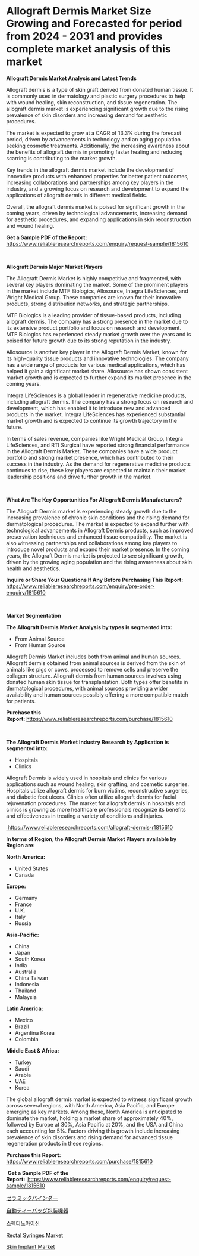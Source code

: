 <p><h1>Allograft Dermis Market Size Growing and Forecasted for period from 2024 - 2031 and provides complete market analysis of this market</h1></p><p><strong>Allograft Dermis Market Analysis and Latest Trends</strong></p>
<p><p>Allograft dermis is a type of skin graft derived from donated human tissue. It is commonly used in dermatology and plastic surgery procedures to help with wound healing, skin reconstruction, and tissue regeneration. The allograft dermis market is experiencing significant growth due to the rising prevalence of skin disorders and increasing demand for aesthetic procedures.</p><p>The market is expected to grow at a CAGR of 13.3% during the forecast period, driven by advancements in technology and an aging population seeking cosmetic treatments. Additionally, the increasing awareness about the benefits of allograft dermis in promoting faster healing and reducing scarring is contributing to the market growth.</p><p>Key trends in the allograft dermis market include the development of innovative products with enhanced properties for better patient outcomes, increasing collaborations and partnerships among key players in the industry, and a growing focus on research and development to expand the applications of allograft dermis in different medical fields.</p><p>Overall, the allograft dermis market is poised for significant growth in the coming years, driven by technological advancements, increasing demand for aesthetic procedures, and expanding applications in skin reconstruction and wound healing.</p></p>
<p><strong>Get a Sample PDF of the Report:&nbsp;</strong> <a href="https://www.reliableresearchreports.com/enquiry/request-sample/1815610">https://www.reliableresearchreports.com/enquiry/request-sample/1815610</a></p>
<p>&nbsp;</p>
<p><strong>Allograft Dermis Major Market Players</strong></p>
<p><p>The Allograft Dermis Market is highly competitive and fragmented, with several key players dominating the market. Some of the prominent players in the market include MTF Biologics, Allosource, Integra LifeSciences, and Wright Medical Group. These companies are known for their innovative products, strong distribution networks, and strategic partnerships.</p><p>MTF Biologics is a leading provider of tissue-based products, including allograft dermis. The company has a strong presence in the market due to its extensive product portfolio and focus on research and development. MTF Biologics has experienced steady market growth over the years and is poised for future growth due to its strong reputation in the industry.</p><p>Allosource is another key player in the Allograft Dermis Market, known for its high-quality tissue products and innovative technologies. The company has a wide range of products for various medical applications, which has helped it gain a significant market share. Allosource has shown consistent market growth and is expected to further expand its market presence in the coming years.</p><p>Integra LifeSciences is a global leader in regenerative medicine products, including allograft dermis. The company has a strong focus on research and development, which has enabled it to introduce new and advanced products in the market. Integra LifeSciences has experienced substantial market growth and is expected to continue its growth trajectory in the future.</p><p>In terms of sales revenue, companies like Wright Medical Group, Integra LifeSciences, and RTI Surgical have reported strong financial performance in the Allograft Dermis Market. These companies have a wide product portfolio and strong market presence, which has contributed to their success in the industry. As the demand for regenerative medicine products continues to rise, these key players are expected to maintain their market leadership positions and drive further growth in the market.</p></p>
<p>&nbsp;</p>
<p><strong>What Are The Key Opportunities For Allograft Dermis Manufacturers?</strong></p>
<p><p>The Allograft Dermis market is experiencing steady growth due to the increasing prevalence of chronic skin conditions and the rising demand for dermatological procedures. The market is expected to expand further with technological advancements in Allograft Dermis products, such as improved preservation techniques and enhanced tissue compatibility. The market is also witnessing partnerships and collaborations among key players to introduce novel products and expand their market presence. In the coming years, the Allograft Dermis market is projected to see significant growth, driven by the growing aging population and the rising awareness about skin health and aesthetics.</p></p>
<p><strong>Inquire or Share Your Questions If Any Before Purchasing This Report:</strong> <a href="https://www.reliableresearchreports.com/enquiry/pre-order-enquiry/1815610">https://www.reliableresearchreports.com/enquiry/pre-order-enquiry/1815610</a></p>
<p>&nbsp;</p>
<p><strong>Market Segmentation</strong></p>
<p><strong>The Allograft Dermis Market Analysis by types is segmented into:</strong></p>
<p><ul><li>From Animal Source</li><li>From Human Source</li></ul></p>
<p><p>Allograft Dermis Market includes both from animal and human sources. Allograft dermis obtained from animal sources is derived from the skin of animals like pigs or cows, processed to remove cells and preserve the collagen structure. Allograft dermis from human sources involves using donated human skin tissue for transplantation. Both types offer benefits in dermatological procedures, with animal sources providing a wider availability and human sources possibly offering a more compatible match for patients.</p></p>
<p><strong>Purchase this Report:&nbsp;</strong><a href="https://www.reliableresearchreports.com/purchase/1815610">https://www.reliableresearchreports.com/purchase/1815610</a></p>
<p>&nbsp;</p>
<p><strong>The Allograft Dermis Market Industry Research by Application is segmented into:</strong></p>
<p><ul><li>Hospitals</li><li>Clinics</li></ul></p>
<p><p>Allograft Dermis is widely used in hospitals and clinics for various applications such as wound healing, skin grafting, and cosmetic surgeries. Hospitals utilize allograft dermis for burn victims, reconstructive surgeries, and diabetic foot ulcers. Clinics often utilize allograft dermis for facial rejuvenation procedures. The market for allograft dermis in hospitals and clinics is growing as more healthcare professionals recognize its benefits and effectiveness in treating a variety of conditions and injuries.</p></p>
<p><a href="https://www.reliableresearchreports.com/allograft-dermis-r1815610">&nbsp;https://www.reliableresearchreports.com/allograft-dermis-r1815610</a></p>
<p><strong>In terms of Region, the Allograft Dermis Market Players available by Region are:</strong></p>
<p>
    <p> <strong> North America: </strong>
        <ul>
            <li>United States</li>
            <li>Canada</li>
        </ul>
        </p> 
    <p> <strong> Europe: </strong>
        <ul>
            <li>Germany</li>
            <li>France</li>
            <li>U.K.</li>
            <li>Italy</li>
            <li>Russia</li>
        </ul>
        </p> 
    <p> <strong> Asia-Pacific: </strong>
        <ul>
            <li>China</li>
            <li>Japan</li>
            <li>South Korea</li>
            <li>India</li>
            <li>Australia</li>
            <li>China Taiwan</li>
            <li>Indonesia</li>
            <li>Thailand</li>
            <li>Malaysia</li>
        </ul>
        </p> 
    <p> <strong> Latin America: </strong>
        <ul>
            <li>Mexico</li>
            <li>Brazil</li>
            <li>Argentina Korea</li>
            <li>Colombia</li>
        </ul>
        </p> 
    <p> <strong> Middle East & Africa: </strong>
        <ul>
            <li>Turkey</li>
            <li>Saudi</li>
            <li>Arabia</li>
            <li>UAE</li>
            <li>Korea</li>
        </ul>
    </p>
    </p>
<p><p>The global allograft dermis market is expected to witness significant growth across several regions, with North America, Asia Pacific, and Europe emerging as key markets. Among these, North America is anticipated to dominate the market, holding a market share of approximately 40%, followed by Europe at 30%, Asia Pacific at 20%, and the USA and China each accounting for 5%. Factors driving this growth include increasing prevalence of skin disorders and rising demand for advanced tissue regeneration products in these regions.</p></p>
<p><strong>Purchase this Report: </strong><a href="https://www.reliableresearchreports.com/purchase/1815610">https://www.reliableresearchreports.com/purchase/1815610</a></p>
<p>&nbsp;<strong>Get a Sample PDF of the Report:&nbsp;&nbsp;</strong><a href="https://www.reliableresearchreports.com/enquiry/request-sample/1815610">https://www.reliableresearchreports.com/enquiry/request-sample/1815610</a></p>
<p><strong></strong></p>
<p><p><a href="https://github.com/FrancoWeber2023/Market-Research-Report-List-1/blob/main/824662549762.md">セラミックバインダー</a></p><p><a href="https://github.com/kegley4963/Market-Research-Report-List-1/blob/main/504853149761.md">自動ティーバッグ包装機器</a></p><p><a href="https://github.com/oajzkywllm460/Market-Research-Report-List-2/blob/main/296908044718.md">스펙티노마이신</a></p><p><a href="https://github.com/Sarissaschmalingtr6fz2739/Market-Research-Report-List-2/blob/main/rectal-syringes-market.md">Rectal Syringes Market</a></p><p><a href="https://github.com/RyleeBauch2023/Market-Research-Report-List-1/blob/main/skin-implant-market.md">Skin Implant Market</a></p></p>